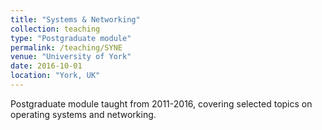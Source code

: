```yaml
---
title: "Systems & Networking"
collection: teaching
type: "Postgraduate module"
permalink: /teaching/SYNE
venue: "University of York"
date: 2016-10-01
location: "York, UK"
---
```


Postgraduate module taught from 2011-2016, covering selected topics on operating systems and networking. 

 

